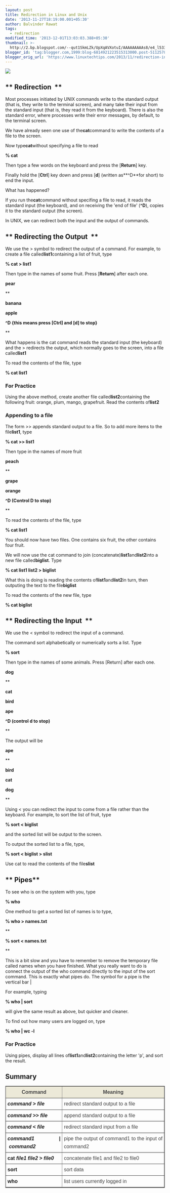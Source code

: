```yaml
---
layout: post
title: Redirection in Linux and Unix
date: '2013-11-27T18:19:00.001+05:30'
author: Balvinder Rawat
tags:
  - redirection
modified_time: '2013-12-01T13:03:03.388+05:30'
thumbnail: >-
  http://2.bp.blogspot.com/--qut1SkmLZk/UpXqAVXotuI/AAAAAAAAAs8/e4_l533GQEw/s72-c/redirection.png
blogger_id: 'tag:blogger.com,1999:blog-6814921223515313000.post-5112578020112203820'
blogger_orig_url: 'https://www.linuxtechtips.com/2013/11/redirection-in-linux-and-unix.html'
---
```

[![](http://2.bp.blogspot.com/--qut1SkmLZk/UpXqAVXotuI/AAAAAAAAAs8/e4_l533GQEw/s1600/redirection.png)][1]

** Redirection  **
------------------

Most processes initiated by UNIX commands write to the standard output (that is, they write to the terminal screen), and many take their input from the standard input (that is, they read it from the keyboard). There is also the standard error, where processes write their error messages, by default, to the terminal screen.

We have already seen one use of the**cat**command to write the contents of a file to the screen.

Now type**cat**without specifying a file to read

**% cat**

Then type a few words on the keyboard and press the \[**Return**\] key.

Finally hold the \[**Ctrl**\] key down and press \[**d**\] (written as**^D**for short) to end the input.

What has happened?

If you run the**cat**command without specifing a file to read, it reads the standard input (the keyboard), and on receiving the 'end of file' (**^D**), copies it to the standard output (the screen).

In UNIX, we can redirect both the input and the output of commands.

** Redirecting the Output  **
-----------------------------

We use the > symbol to redirect the output of a command. For example, to create a file called**list1**containing a list of fruit, type  

**% cat > list1**

Then type in the names of some fruit. Press \[**Return**\] after each one.

**pear**

**

**banana**

**apple**

**^D {this means press \[Ctrl\] and \[d\] to stop}**

**  

What happens is the cat command reads the standard input (the keyboard) and the > redirects the output, which normally goes to the screen, into a file called**list1**

To read the contents of the file, type

**% cat list1**

### For Practice

Using the above method, create another file called**list2**containing the following fruit: orange, plum, mango, grapefruit. Read the contents of**list2**

  

### Appending to a file

The form >> appends standard output to a file. So to add more items to the file**list1**, type

**% cat >> list1**

Then type in the names of more fruit

**peach**

**

**grape**

**orange**

**^D (Control D to stop)**

**  

To read the contents of the file, type

**% cat list1**

You should now have two files. One contains six fruit, the other contains four fruit.

We will now use the cat command to join (concatenate)**list1**and**list2**into a new file called**biglist**. Type

**% cat list1 list2 > biglist**

What this is doing is reading the contents of**list1**and**list2**in turn, then outputing the text to the file**biglist**

To read the contents of the new file, type

**% cat biglist**

** Redirecting the Input  **
----------------------------

We use the < symbol to redirect the input of a command.

The command sort alphabetically or numerically sorts a list. Type

**% sort**

Then type in the names of some animals. Press \[Return\] after each one.

**dog**

**

**cat**

**bird**

**ape**

**^D (control d to stop)**

**  

The output will be

**ape**

**

**bird**

**cat**

**dog**

**  

Using < you can redirect the input to come from a file rather than the keyboard. For example, to sort the list of fruit, type

**% sort < biglist**

and the sorted list will be output to the screen.

To output the sorted list to a file, type,

**% sort < biglist > slist**

Use cat to read the contents of the file**slist**

** Pipes**
----------

To see who is on the system with you, type

**% who**

One method to get a sorted list of names is to type,

**% who > names.txt**

**

**% sort < names.txt**

**  

This is a bit slow and you have to remember to remove the temporary file called names when you have finished. What you really want to do is connect the output of the who command directly to the input of the sort command. This is exactly what pipes do. The symbol for a pipe is the vertical bar |

For example, typing

**% who | sort**

will give the same result as above, but quicker and cleaner.

To find out how many users are logged on, type

**% who | wc -l**

### For Practice

Using pipes, display all lines of**list1**and**list2**containing the letter 'p', and sort the result.

  

**Summary**
-----------

  

<table border="1" cellpadding="0" cellspacing="0" class="MsoNormalTable" style="text-align: justify;"><tbody><tr><td style="background: #ECE9D8; padding: 3.75pt 3.75pt 3.75pt 3.75pt;"><div class="MsoNormal" style="line-height: 19.2pt; text-align: center;"><b><span style="color: #444444;"><span style="font-family: Verdana, sans-serif;">Command<o:p></o:p></span></span></b></div></td><td style="background: #ECE9D8; padding: 3.75pt 3.75pt 3.75pt 3.75pt;"><div class="MsoNormal" style="line-height: 19.2pt; text-align: center;"><b><span style="color: #444444;"><span style="font-family: Verdana, sans-serif;">Meaning<o:p></o:p></span></span></b></div></td></tr><tr><td style="padding: 3.75pt 3.75pt 3.75pt 3.75pt;"><div class="MsoNormal" style="line-height: 19.2pt;"><span style="font-family: Verdana, sans-serif;"><var><b>command</b></var><span class="apple-converted-space"><b>&nbsp;</b></span><b>&gt;<span class="apple-converted-space">&nbsp;</span><var>file</var><o:p></o:p></b></span></div></td><td style="padding: 3.75pt 3.75pt 3.75pt 3.75pt;"><div class="MsoNormal" style="line-height: 19.2pt;"><span style="font-family: Verdana, sans-serif;"><span style="color: #444444;">redirect standard output to a file</span><span style="color: #444444;"><o:p></o:p></span></span></div></td></tr><tr><td style="padding: 3.75pt 3.75pt 3.75pt 3.75pt;"><div class="MsoNormal" style="line-height: 19.2pt;"><span style="font-family: Verdana, sans-serif;"><var><b>command</b></var><span class="apple-converted-space"><b>&nbsp;</b></span><b>&gt;&gt;<span class="apple-converted-space">&nbsp;</span><var>file</var><o:p></o:p></b></span></div></td><td style="padding: 3.75pt 3.75pt 3.75pt 3.75pt;"><div class="MsoNormal" style="line-height: 19.2pt;"><span style="font-family: Verdana, sans-serif;"><span style="color: #444444;">append standard output to a file</span><span style="color: #444444;"><o:p></o:p></span></span></div></td></tr><tr><td style="padding: 3.75pt 3.75pt 3.75pt 3.75pt;"><div class="MsoNormal" style="line-height: 19.2pt;"><span style="font-family: Verdana, sans-serif;"><var><b>command</b></var><span class="apple-converted-space"><b>&nbsp;</b></span><b>&lt;<span class="apple-converted-space">&nbsp;</span><var>file</var><o:p></o:p></b></span></div></td><td style="padding: 3.75pt 3.75pt 3.75pt 3.75pt;"><div class="MsoNormal" style="line-height: 19.2pt;"><span style="font-family: Verdana, sans-serif;"><span style="color: #444444;">redirect standard input from a file</span><span style="color: #444444;"><o:p></o:p></span></span></div></td></tr><tr><td style="padding: 3.75pt 3.75pt 3.75pt 3.75pt;"><div class="MsoNormal" style="line-height: 19.2pt;"><span style="font-family: Verdana, sans-serif;"><var><b>command1</b></var><span class="apple-converted-space"><b>&nbsp;</b></span><b>|<span class="apple-converted-space">&nbsp;</span><var>command2</var><o:p></o:p></b></span></div></td><td style="padding: 3.75pt 3.75pt 3.75pt 3.75pt;"><div class="MsoNormal" style="line-height: 19.2pt;"><span style="font-family: Verdana, sans-serif;"><span style="color: #444444;">pipe the output of command1 to the input of command2</span><span style="color: #444444;"><o:p></o:p></span></span></div></td></tr><tr><td style="padding: 3.75pt 3.75pt 3.75pt 3.75pt;"><div class="MsoNormal" style="line-height: 19.2pt;"><b><span style="font-family: Verdana, sans-serif;">cat<span class="apple-converted-space">&nbsp;</span><var>file1 file2</var><span class="apple-converted-space">&nbsp;</span>&gt;<span class="apple-converted-space">&nbsp;</span><var>file0</var><o:p></o:p></span></b></div></td><td style="padding: 3.75pt 3.75pt 3.75pt 3.75pt;"><div class="MsoNormal" style="line-height: 19.2pt;"><span style="font-family: Verdana, sans-serif;"><span style="color: #444444;">concatenate file1 and file2 to file0</span><span style="color: #444444;"><o:p></o:p></span></span></div></td></tr><tr><td style="padding: 3.75pt 3.75pt 3.75pt 3.75pt;"><div class="MsoNormal" style="line-height: 19.2pt;"><b><span style="font-family: Verdana, sans-serif;">sort<o:p></o:p></span></b></div></td><td style="padding: 3.75pt 3.75pt 3.75pt 3.75pt;"><div class="MsoNormal" style="line-height: 19.2pt;"><span style="font-family: Verdana, sans-serif;"><span style="color: #444444;">sort data</span><span style="color: #444444;"><o:p></o:p></span></span></div></td></tr><tr><td style="padding: 3.75pt 3.75pt 3.75pt 3.75pt;"><div class="MsoNormal" style="line-height: 19.2pt;"><b><span style="font-family: Verdana, sans-serif;">who<o:p></o:p></span></b></div></td><td style="padding: 3.75pt 3.75pt 3.75pt 3.75pt;"><div class="MsoNormal" style="line-height: 19.2pt;"><span style="font-family: Verdana, sans-serif;"><span style="color: #444444;">list users currently logged in</span><span style="color: #444444;"><o:p></o:p></span></span></div></td></tr></tbody></table>

  

  

  

[1]: http://2.bp.blogspot.com/--qut1SkmLZk/UpXqAVXotuI/AAAAAAAAAs8/e4_l533GQEw/s1600/redirection.png

